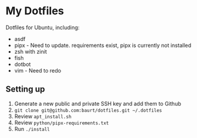 # My Dotfiles

Dotfiles for Ubuntu, including:

- asdf
- pipx - Need to update. requirements exist, pipx is currently not installed
- zsh with zinit
- fish
- dotbot
- vim - Need to redo

## Setting up

1. Generate a new public and private SSH key and add them to Github
2. `git clone git@github.com:baurt/dotfiles.git ~/.dotfiles`
3. Review `apt_install.sh`
4. Review `python/pipx-requirements.txt`
5. Run `./install`

